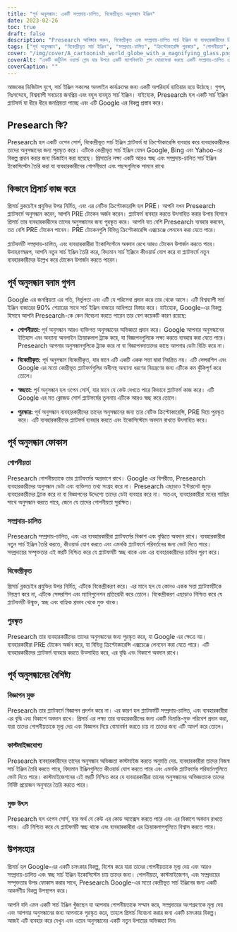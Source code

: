 ```yaml
---
title: "পূর্ব অনুসন্ধান: একটি সম্প্রদায়-চালিত, বিকেন্দ্রীভূত অনুসন্ধান ইঞ্জিন"
date: 2023-02-26
toc: true
draft: false
description: "Presearch আবিষ্কার করুন, বিকেন্দ্রীকৃত এবং সম্প্রদায়-চালিত সার্চ ইঞ্জিন যা ব্যবহারকারীদের ক্রিপ্টোকারেন্সি দিয়ে পুরস্কৃত করে এবং তাদের গোপনীয়তাকে সম্মান করে।"
tags: ["পূর্ব অনুসন্ধান", "বিকেন্দ্রীভূত সার্চ ইঞ্জিন", "সম্প্রদায়-চালিত", "ক্রিপ্টোকারেন্সি পুরস্কার", "গোপনীয়তা", "Google এর বিকল্প", "ব্লকচেইন প্রযুক্তি", "মুক্ত উৎস", "কাস্টমাইজযোগ্য অনুসন্ধান অভিজ্ঞতা", "কোন বিজ্ঞাপন নেই", "এসইও অপ্টিমাইজড ট্যাগ", "সার্চ ইঞ্জিন ইকোসিস্টেম", "ইন্টারনেট গোপনীয়তা", "স্বচ্ছ সার্চ ইঞ্জিন", "উদ্দীপিত অনুসন্ধান", "বিশ্বব্যাপী সার্চ ইঞ্জিন বাজার", "ব্লকচেইন", "ডিজিটাল গোপনীয়তা", "অনলাইন গোপনীয়তা", "বিকেন্দ্রীকরণ"]
cover: "/img/cover/A_cartoonish_world_globe_with_a_magnifying_glass.png"
coverAlt: "একটি কার্টুনিশ ওয়ার্ল্ড গ্লোব যার উপরে একটি ম্যাগনিফাইং গ্লাস ঘোরাফেরা করছে একটি সম্প্রদায়-চালিত এবং বিকেন্দ্রীভূত সার্চ ইঞ্জিন হিসাবে প্রিসার্চ প্ল্যাটফর্মের প্রতীক"
coverCaption: ""
---
```


আজকের ডিজিটাল যুগে, সার্চ ইঞ্জিন সকলের অনলাইন কার্যক্রমের জন্য একটি অপরিহার্য হাতিয়ার হয়ে উঠেছে। গুগল, নিঃসন্দেহে, বিশ্বব্যাপী সবচেয়ে জনপ্রিয় এবং বহুল ব্যবহৃত সার্চ ইঞ্জিন। যাইহোক, Presearch হল একটি সার্চ ইঞ্জিন প্ল্যাটফর্ম যা ধীরে ধীরে জনপ্রিয়তা পাচ্ছে এবং এটি Google এর বিকল্প প্রস্তাব করে।

## Presearch কি?

Presearch হল একটি ওপেন সোর্স, বিকেন্দ্রীভূত সার্চ ইঞ্জিন প্ল্যাটফর্ম যা ক্রিপ্টোকারেন্সি ব্যবহার করে ব্যবহারকারীদের তাদের অনুসন্ধানের জন্য পুরস্কৃত করে। এটিকে কেন্দ্রীভূত সার্চ ইঞ্জিন যেমন Google, Bing এবং Yahoo-এর বিকল্প প্রদান করার জন্য ডিজাইন করা হয়েছে। প্রিসার্চের লক্ষ্য একটি আরও স্বচ্ছ এবং সম্প্রদায়-চালিত সার্চ ইঞ্জিন ইকোসিস্টেম তৈরি করা যা ব্যবহারকারীদের গোপনীয়তা এবং পছন্দগুলিকে সামনে রাখে৷

## কিভাবে প্রিসার্চ কাজ করে

প্রিসার্চ ব্লকচেইন প্রযুক্তির উপর নির্মিত, এবং এর নেটিভ ক্রিপ্টোকারেন্সি হল PRE। আপনি যখন Presearch প্ল্যাটফর্মে অনুসন্ধান করেন, আপনি PRE টোকেন অর্জন করেন। প্ল্যাটফর্ম ব্যবহার করতে উৎসাহিত করার উপায় হিসাবে প্রিসার্চ তার ব্যবহারকারীদের তাদের অনুসন্ধানের জন্য পুরস্কৃত করে। আপনি যত বেশি Presearch ব্যবহার করবেন, তত বেশি PRE টোকেন পাবেন। PRE টোকেনগুলি বিভিন্ন ক্রিপ্টোকারেন্সি এক্সচেঞ্জে লেনদেন করা যেতে পারে।

প্ল্যাটফর্মটি সম্প্রদায়-চালিত, এবং ব্যবহারকারীরা ইকোসিস্টেমে অবদান রেখে আরও টোকেন উপার্জন করতে পারে। উদাহরণস্বরূপ, আপনি নতুন সার্চ ইঞ্জিন তৈরি করে, বিদ্যমান সার্চ ইঞ্জিনে কীওয়ার্ড যোগ করে বা প্ল্যাটফর্মে নতুন ব্যবহারকারীদের উল্লেখ করে টোকেন উপার্জন করতে পারেন।

## পূর্ব অনুসন্ধান বনাম গুগল

Google এর জনপ্রিয়তা এর গতি, নির্ভুলতা এবং এটি যে পরিসেবা প্রদান করে তার থেকে আসে। এটি বিশ্বব্যাপী সার্চ ইঞ্জিন বাজারের 90% শেয়ারের সাথে সার্চ ইঞ্জিন বাজারে আধিপত্য বিস্তার করে। যাইহোক, Google-এর বিকল্প হিসাবে আপনি Presearch-কে কেন বিবেচনা করতে পারেন তার বেশ কয়েকটি কারণ রয়েছে:

- **গোপনীয়তা:** পূর্ব অনুসন্ধান আরও ব্যক্তিগত অনুসন্ধানের অভিজ্ঞতা প্রদান করে। Google আপনার অনুসন্ধানের ইতিহাস এবং অন্যান্য অনলাইন ক্রিয়াকলাপ ট্র্যাক করে, যা বিজ্ঞাপনগুলিকে লক্ষ্য করতে ব্যবহার করা যেতে পারে। Presearch আপনার অনুসন্ধানগুলিকে ট্র্যাক করে না বা বিজ্ঞাপনদাতাদের কাছে আপনার ডেটা বিক্রি করে না।

- **বিকেন্দ্রীকৃত:** পূর্ব অনুসন্ধান বিকেন্দ্রীকৃত, যার মানে এটি একটি একক সত্তা দ্বারা নিয়ন্ত্রিত নয়। এটি সেন্সরশিপ এবং Google এর মতো কেন্দ্রীভূত প্ল্যাটফর্মগুলির অধীনস্থ অন্যান্য ধরণের নিয়ন্ত্রণের জন্য এটিকে কম ঝুঁকিপূর্ণ করে তোলে।

- **স্বচ্ছতা:** পূর্ব অনুসন্ধান হল ওপেন সোর্স, যার মানে যে কেউ দেখতে পারে কিভাবে প্ল্যাটফর্ম কাজ করে। এটি Google এর মত ক্লোজড সোর্স প্ল্যাটফর্মের তুলনায় এটিকে আরও স্বচ্ছ করে তোলে।

- **পুরস্কার:** পূর্ব অনুসন্ধান ব্যবহারকারীদের তাদের অনুসন্ধানের জন্য তার নেটিভ ক্রিপ্টোকারেন্সি, PRE দিয়ে পুরস্কৃত করে। এটি ব্যবহারকারীদের প্ল্যাটফর্ম ব্যবহার করতে এবং ইকোসিস্টেমে অবদান রাখতে উৎসাহিত করে।

## পূর্ব অনুসন্ধান ফোকাস

### গোপনীয়তা

Presearch গোপনীয়তাকে তার প্ল্যাটফর্মের অগ্রভাগে রাখে। Google এর বিপরীতে, Presearch ব্যবহারকারীদের অনুসন্ধান ডেটা এবং ব্যক্তিগত তথ্য সংগ্রহ করে না। Presearch এছাড়াও ইন্টারনেট জুড়ে ব্যবহারকারীদের ট্র্যাক করে না বা বিজ্ঞাপনের উদ্দেশ্যে তাদের ডেটা ব্যবহার করে না। অতএব, ব্যবহারকারীরা মনের শান্তির সাথে অনুসন্ধান করতে পারে, জেনে যে তাদের গোপনীয়তা সুরক্ষিত।

### সম্প্রদায়-চালিত

Presearch সম্প্রদায়-চালিত, এবং এর ব্যবহারকারীরা প্ল্যাটফর্মের বিকাশ এবং বৃদ্ধিতে অবদান রাখে। ব্যবহারকারীরা নতুন সার্চ ইঞ্জিন তৈরি করতে, কীওয়ার্ড যোগ করতে এবং এমনকি প্ল্যাটফর্মে পরিবর্তনের জন্য ভোট দিতে পারে। সম্প্রদায়ের সম্পৃক্ততার এই স্তরটি নিশ্চিত করে যে প্ল্যাটফর্মটি স্বচ্ছ থাকে এবং এর ব্যবহারকারীদের চাহিদা পূরণ করে।

### বিকেন্দ্রীকৃত

প্রিসার্চ ব্লকচেইন প্রযুক্তির উপর নির্মিত, এটিকে বিকেন্দ্রীকরণ করে। এর মানে হল যে কোনও একক সত্তা প্ল্যাটফর্মটিকে নিয়ন্ত্রণ করে না, এটিকে সেন্সরশিপ এবং ম্যানিপুলেশন প্রতিরোধী করে তোলে। বিকেন্দ্রীকরণ এছাড়াও নিশ্চিত করে যে প্ল্যাটফর্মটি উন্মুক্ত, স্বচ্ছ এবং বাহ্যিক প্রভাব থেকে মুক্ত থাকে।

### পুরস্কৃত

Presearch তার ব্যবহারকারীদের তাদের অনুসন্ধানের জন্য পুরস্কৃত করে, যা Google এর ক্ষেত্রে নয়। ব্যবহারকারীরা PRE টোকেন অর্জন করে, যা বিভিন্ন ক্রিপ্টোকারেন্সি এক্সচেঞ্জে লেনদেন করা যেতে পারে। এটি ব্যবহারকারীদের প্ল্যাটফর্ম ব্যবহার করতে উত্সাহিত করে, এর বৃদ্ধি এবং বিকাশে অবদান রাখে।

## পূর্ব অনুসন্ধানের বৈশিষ্ট্য

### বিজ্ঞাপন মুক্ত

Presearch তার প্ল্যাটফর্মে বিজ্ঞাপন প্রদর্শন করে না। এর কারণ হল প্ল্যাটফর্মটি সম্প্রদায়-চালিত, এবং ব্যবহারকারীরা এর বৃদ্ধি এবং বিকাশে অবদান রাখে। প্রিসার্চ এর লক্ষ্য তার ব্যবহারকারীদের জন্য একটি বিভ্রান্তি-মুক্ত পরিবেশ প্রদান করা, যারা তাদের গোপনীয়তাকে মূল্য দেয় এবং বিজ্ঞাপন দিয়ে বোমাবর্ষণ করতে চায় না তাদের জন্য এটি আদর্শ করে তোলে।

### কাস্টমাইজযোগ্য

Presearch ব্যবহারকারীদের তাদের অনুসন্ধান অভিজ্ঞতা কাস্টমাইজ করতে অনুমতি দেয়. ব্যবহারকারীরা তাদের নিজস্ব সার্চ ইঞ্জিন তৈরি করতে পারে, বিদ্যমান ইঞ্জিনগুলিতে কীওয়ার্ড যোগ করতে পারে এবং এমনকি প্ল্যাটফর্মের পরিবর্তনগুলিতে ভোট দিতে পারে। কাস্টমাইজেশনের এই স্তরটি নিশ্চিত করে যে ব্যবহারকারীরা তাদের অনুসন্ধানের অভিজ্ঞতাকে তাদের নির্দিষ্ট প্রয়োজন অনুসারে তৈরি করতে পারে।

### মুক্ত উৎস

Presearch হল ওপেন সোর্স, যার অর্থ যে কেউ এর কোড অ্যাক্সেস করতে পারে এবং এর বিকাশে অবদান রাখতে পারে। এটি নিশ্চিত করে যে প্ল্যাটফর্মটি স্বচ্ছ থাকে এবং ব্যবহারকারীরা এর ক্রিয়াকলাপগুলিতে বিশ্বাস করতে পারে।

## উপসংহার

প্রিসার্চ হল Google-এর একটি চমৎকার বিকল্প, বিশেষ করে যারা তাদের গোপনীয়তাকে মূল্য দেয় এবং আরও সম্প্রদায়-চালিত এবং স্বচ্ছ সার্চ ইঞ্জিন ইকোসিস্টেম চায় তাদের জন্য। গোপনীয়তা, কাস্টমাইজেশন, এবং সম্প্রদায়ের সম্পৃক্ততার উপর ফোকাস করার সাথে, Presearch Google-এর মতো কেন্দ্রীভূত সার্চ ইঞ্জিনের জন্য একটি আকর্ষণীয় বিকল্প উপস্থাপন করে।

আপনি যদি এমন একটি সার্চ ইঞ্জিন খুঁজছেন যা আপনার গোপনীয়তাকে সম্মান করে, সম্প্রদায়ের অংশগ্রহণকে মূল্য দেয় এবং আপনার অনুসন্ধানের জন্য আপনাকে পুরস্কৃত করে, তাহলে প্রিসার্চ বিবেচনা করার জন্য একটি চমৎকার বিকল্প। আজই এটি ব্যবহার করে দেখুন এবং ওয়েব অনুসন্ধানের একটি নতুন উপায়ের অভিজ্ঞতা নিন৷
